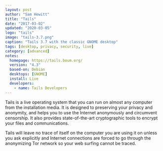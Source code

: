 ```yaml
---
layout: post
author: "Sam Hewitt"
title: "Tails"
date: "2017-03-02"
updated: "2020-03-05"
logo: "tails"
image: "tails-3.7.png"
caption: "Tails 3.7 with the classic GNOME desktop"
tags: [desktop, privacy, security, live]
category: [advanced]
notes:
  homepage: https://tails.boum.org/
  version: "4.3"
  based-on: Debian
  desktops: [GNOME]
  install: Live
  developers:
    - name: Tails Developers
---
```


Tails is a live operating system that you can run on almost any computer from the installation media. It is designed to preserving your privacy and anonymity, and helps you to use the Internet anonymously and circumvent censorship. It also provides state-of-the-art cryptographic tools to encrypt your files and communications.

Tails will leave no trace of itself on the computer you are using it on unless you ask explicitly and Internet connections are forced to go through the anonymizing Tor network so your web surfing cannot be traced.
